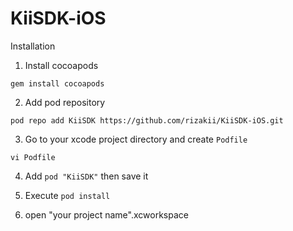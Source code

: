 KiiSDK-iOS
==========
Installation

1. Install cocoapods 
```
gem install cocoapods
```

2. Add pod repository
```
pod repo add KiiSDK https://github.com/rizakii/KiiSDK-iOS.git
```

3. Go to your xcode project directory and create `Podfile`
```
vi Podfile
```

4. Add `pod "KiiSDK"` then save it

5. Execute `pod install`

6. open "your project name".xcworkspace

